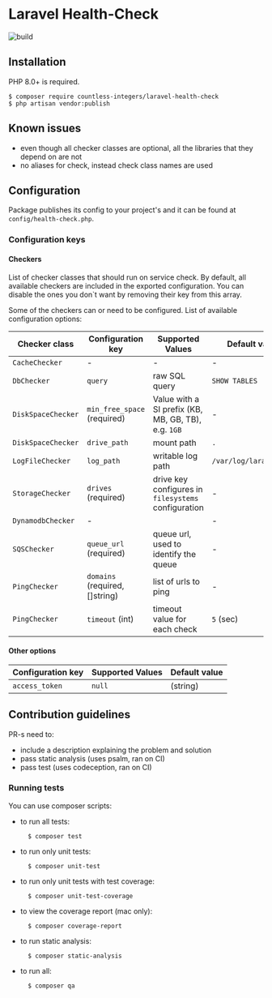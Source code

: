 # Laravel Health-Check

![build](https://github.com/countless-integers/laravel-health-check/actions/workflows/php.yml/badge.svg)

## Installation

PHP 8.0+ is required.

    $ composer require countless-integers/laravel-health-check
    $ php artisan vendor:publish
    
## Known issues

* even though all checker classes are optional, all the libraries that they depend on are not
* no aliases for check, instead check class names are used
    
## Configuration 

Package publishes its config to your project's and it can be found at `config/health-check.php`.

### Configuration keys

#### Checkers

List of checker classes that should run on service check. By default, all available checkers are included in the exported configuration. You can disable the ones you don`t want by removing their key from this array.

Some of the checkers can or need to be configured. List of available configuration options:

Checker class       | Configuration key           | Supported Values | Default value
--------------------| ----------------------------| ---------------- | -------------
`CacheChecker`      | -                           | - | -
`DbChecker`         | `query`                     | raw SQL query | `SHOW TABLES`
`DiskSpaceChecker`  | `min_free_space` (required) | Value with a SI prefix (KB, MB, GB, TB), e.g. `1GB` | -
`DiskSpaceChecker`  | `drive_path`                | mount path | `.`
`LogFileChecker`    | `log_path`                  | writable log path | `/var/log/laravel.log`
`StorageChecker`    | `drives` (required)         | drive key configures in `filesystems` configuration | -
`DynamodbChecker`   | -                           | | -
`SQSChecker`        | `queue_url` (required)      | queue url, used to identify the queue | -
`PingChecker`       | `domains` (required, []string) | list of urls to ping | -
`PingChecker`       | `timeout` (int)             | timeout value for each check | `5` (sec)

#### Other options

Configuration key | Supported Values | Default value
------------------| ---------------- | -------------
`access_token`    | `null`|(string)  | null 

## Contribution guidelines

PR-s need to:

* include a description explaining the problem and solution
* pass static analysis (uses psalm, ran on CI)
* pass test (uses codeception, ran on CI)

### Running tests

You can use composer scripts:

* to run all tests:

        $ composer test
        
* to run only unit tests:

        $ composer unit-test
        
* to run only unit tests with test coverage:

        $ composer unit-test-coverage
        
* to view the coverage report (mac only):

        $ composer coverage-report
        
* to run static analysis:

        $ composer static-analysis
        
* to run all:

        $ composer qa
